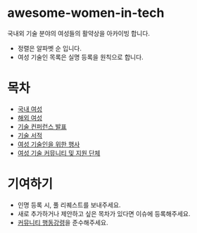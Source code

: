 # awesome-women-in-tech
국내외 기술 분야의 여성들의 활약상을 아카이빙 합니다.

* 정렬은 알파벳 순 입니다.
* 여성 기술인 목록은 실명 등록을 원칙으로 합니다.

# 목차
* [국내 여성](korean_women.md) 
* [해외 여성](abroad_women.md)
* [기술 컨퍼런스 발표](presentations.md)
* [기술 서적](books.md)
* [여성 기술인을 위한 행사](events.md)
* [여성 기술 커뮤니티 및 지원 단체](organization.md)

# 기여하기
* 인명 등록 시, 풀 리퀘스트를 보내주세요.
* 새로 추가하거나 제안하고 싶은 목차가 있다면 이슈에 등록해주세요. 
* [커뮤니티 행동강령](code_of_conduct.md)을 준수해주세요.

